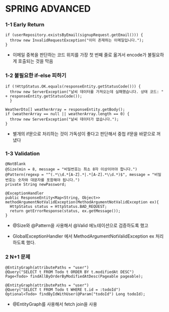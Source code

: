 # SPRING ADVANCED

### 1-1 Early Return

```
if (userRepository.existsByEmail(signupRequest.getEmail())) {
  throw new InvalidRequestException("이미 존재하는 이메일입니다.");
}
```

- 이메일 중복을 판단하는 코드 위치를 가장 첫 번째 줄로 옮겨서 encode가 불필요하게 호출되는 것을 막음

### 1-2 불필요한 if-else  피하기

```
if (!HttpStatus.OK.equals(responseEntity.getStatusCode())) {
  throw new ServerException("날씨 데이터를 가져오는데 실패했습니다. 상태 코드: " + responseEntity.getStatusCode());
  }

WeatherDto[] weatherArray = responseEntity.getBody();
if (weatherArray == null || weatherArray.length == 0) {
  throw new ServerException("날씨 데이터가 없습니다.");
}
```

  - 별개의 if문으로 처리하는 것이 가독성이 좋다고 판단해서 중첩 if문을 바깥으로 꺼냈다

### 1-3 Validation

```
@NotBlank
@Size(min = 8, message = "비밀번호는 최소 8자 이상이어야 합니다.")
@Pattern(regexp = "^(.*\\d.*[A-Z].*|.*[A-Z].*\\d.*)$", message = "비밀번호는 숫자와 대문자를 포함해야 됩니다.")
private String newPassword;

@ExceptionHandler
public ResponseEntity<Map<String, Object>> methodArgumentNotValidException(MethodArgumentNotValidException ex){
  HttpStatus status = HttpStatus.BAD_REQUEST;
  return getErrorResponse(status, ex.getMessage());
}
```

- @Size와 @Pattern을 사용해서 @Valid  에노테이션으로 검증하도록 했고

- GlobalExceptionHandler 에서 MethodArgumentNotValidException ex 처리하도록 했다.

### 2 N+1 문제

```
@EntityGraph(attributePaths = "user")
@Query("SELECT t FROM Todo t ORDER BY t.modifiedAt DESC")
Page<Todo> findAllByOrderByModifiedAtDesc(Pageable pageable);

@EntityGraph(attributePaths = "user")
@Query("SELECT t FROM Todo t WHERE t.id = :todoId")
Optional<Todo> findByIdWithUser(@Param("todoId") Long todoId);
```

- @EntityGraph를 사용해서 fetch join을 사용




